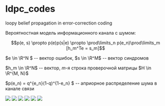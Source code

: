 # ldpc_codes
loopy belief propagation in error-correction coding

Вероятностная модель информационного канала с шумом:

$$p(e, s) \propto p(e)p(s|e) \propto \prod\limits_n p(e_n)\prod\limits_m [h_m^Te = s_m]$$

$e \in \R^N $ -- вектор ошибок, $s \in \R^M$ -- вектор синдромов

$h_m \in \R^N$ -- вектор, $m$-я строка проверочной матрицы $H \in \R^{M, N}$


$p(e_n) = q^{e_n}(1-q)^{1-e_n} $ -- априорное распределение шума в канале связи


![](data/spoon.png)
![](data/0.png)
![](data/2.png)
![](data/3.png)
![](data/4.png)
![](data/5.png)
